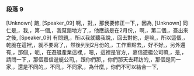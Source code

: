 ### 段落 9

[Unknown] 齁,
[Speaker_09] 啊,，對,，那我要修正一下,，因為,
[Unknown] 同仁是,，我,，第一個,，我幫錯地方了,，他應該是在2月份,，啊,，第二個,，簽出來之後,
[Speaker_09] 有問題,，所以我就聽我說,，回去對他,，是嘛,，所以這個,，乾脆在這裡,，就不要寫了,，然後列到2月份的,，工作重點去,，好不好,，另外還有,，那個,，呃,，在遊艇產業這裡,，嗯,，這裡是官方,，嘉信遊艇公司嘛,，是,，請問一下,，那個嘉信遊艇公司,，跟你們那,，你們那天去拜訪的,，那個是同一家,，還是不同的,，不同,，不同家,，為什麼,，你們不可以結合一下,